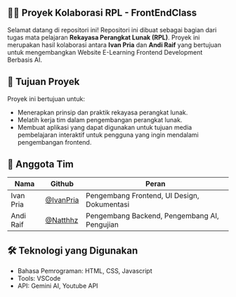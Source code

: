 ## 👨‍💻 Proyek Kolaborasi RPL - FrontEndClass

Selamat datang di repositori ini! Repositori ini dibuat sebagai bagian dari tugas mata pelajaran **Rekayasa Perangkat Lunak (RPL)**. Proyek ini merupakan hasil kolaborasi antara **Ivan Pria** dan **Andi Raif** yang bertujuan untuk mengembangkan Website E-Learning Frontend Development Berbasis AI.

## 🎯 Tujuan Proyek

Proyek ini bertujuan untuk:
- Menerapkan prinsip dan praktik rekayasa perangkat lunak.
- Melatih kerja tim dalam pengembangan perangkat lunak.
- Membuat aplikasi yang dapat digunakan untuk tujuan media pembelajaran interaktif untuk pengguna yang ingin mendalami pengembangan frontend.

## 👥 Anggota Tim
| Nama  | Github | Peran |
|-------|-------|-------|
| Ivan Pria | [@IvanPria](https://github.com/IvanPria) | Pengembang Frontend, UI Design, Dokumentasi |
| Andi Raif | [@Natthhz](https://github.com/Natthhz) | Pengembang Backend, Pengembang AI, Pengujian |

## 🛠️ Teknologi yang Digunakan
- Bahasa Pemrograman: HTML, CSS, Javascript
- Tools: VSCode
- API: Gemini AI, Youtube API
